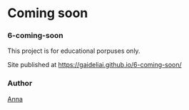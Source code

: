 # Coming soon
### 6-coming-soon

This project is for educational porpuses only.

Site published at https://gaideliai.github.io/6-coming-soon/

### Author
[Anna](https://github.com/gaideliai)
